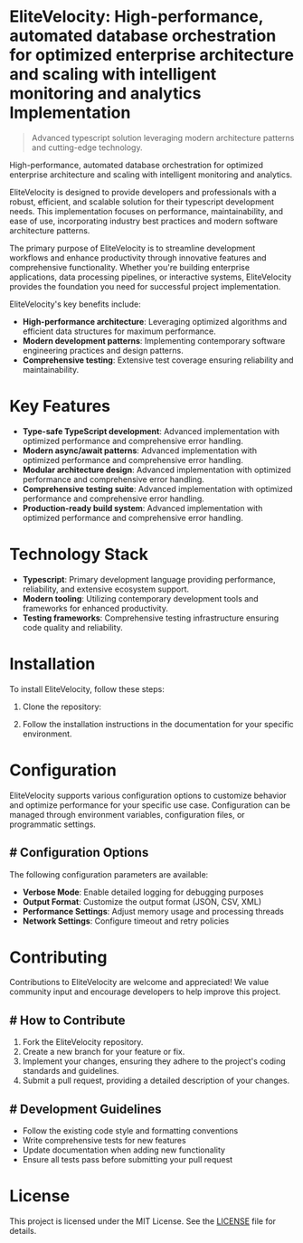 <!-- fallback_EliteVelocity_20250727053004_71807 -->

# EliteVelocity: High-performance, automated database orchestration for optimized enterprise architecture and scaling with intelligent monitoring and analytics Implementation
> Advanced typescript solution leveraging modern architecture patterns and cutting-edge technology.

High-performance, automated database orchestration for optimized enterprise architecture and scaling with intelligent monitoring and analytics.

EliteVelocity is designed to provide developers and professionals with a robust, efficient, and scalable solution for their typescript development needs. This implementation focuses on performance, maintainability, and ease of use, incorporating industry best practices and modern software architecture patterns.

The primary purpose of EliteVelocity is to streamline development workflows and enhance productivity through innovative features and comprehensive functionality. Whether you're building enterprise applications, data processing pipelines, or interactive systems, EliteVelocity provides the foundation you need for successful project implementation.

EliteVelocity's key benefits include:

* **High-performance architecture**: Leveraging optimized algorithms and efficient data structures for maximum performance.
* **Modern development patterns**: Implementing contemporary software engineering practices and design patterns.
* **Comprehensive testing**: Extensive test coverage ensuring reliability and maintainability.

# Key Features

* **Type-safe TypeScript development**: Advanced implementation with optimized performance and comprehensive error handling.
* **Modern async/await patterns**: Advanced implementation with optimized performance and comprehensive error handling.
* **Modular architecture design**: Advanced implementation with optimized performance and comprehensive error handling.
* **Comprehensive testing suite**: Advanced implementation with optimized performance and comprehensive error handling.
* **Production-ready build system**: Advanced implementation with optimized performance and comprehensive error handling.

# Technology Stack

* **Typescript**: Primary development language providing performance, reliability, and extensive ecosystem support.
* **Modern tooling**: Utilizing contemporary development tools and frameworks for enhanced productivity.
* **Testing frameworks**: Comprehensive testing infrastructure ensuring code quality and reliability.

# Installation

To install EliteVelocity, follow these steps:

1. Clone the repository:


2. Follow the installation instructions in the documentation for your specific environment.

# Configuration

EliteVelocity supports various configuration options to customize behavior and optimize performance for your specific use case. Configuration can be managed through environment variables, configuration files, or programmatic settings.

## # Configuration Options

The following configuration parameters are available:

* **Verbose Mode**: Enable detailed logging for debugging purposes
* **Output Format**: Customize the output format (JSON, CSV, XML)
* **Performance Settings**: Adjust memory usage and processing threads
* **Network Settings**: Configure timeout and retry policies

# Contributing

Contributions to EliteVelocity are welcome and appreciated! We value community input and encourage developers to help improve this project.

## # How to Contribute

1. Fork the EliteVelocity repository.
2. Create a new branch for your feature or fix.
3. Implement your changes, ensuring they adhere to the project's coding standards and guidelines.
4. Submit a pull request, providing a detailed description of your changes.

## # Development Guidelines

* Follow the existing code style and formatting conventions
* Write comprehensive tests for new features
* Update documentation when adding new functionality
* Ensure all tests pass before submitting your pull request

# License

This project is licensed under the MIT License. See the [LICENSE](https://github.com/marcmotta/EliteVelocity/blob/main/LICENSE) file for details.
